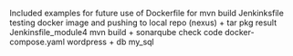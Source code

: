 Included examples for future use of 
Dockerfile for mvn build
Jenkinksfile testing docker image and pushing to local repo (nexus) + tar pkg  result
Jenkinsfile_module4 mvn build + sonarqube check code 
docker-compose.yaml wordpress + db my_sql

